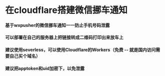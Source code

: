 # 在cloudflare搭建微信挪车通知

#### 基于**wxpusher**的微信挪车通知一一防止手机号码泄露

#### 可以部署在自己的服务器上把链接转成二维码打印出来放车上

#### 建议使用severless，可以使用Cloudflare的Workers（免费 -- 就是国内访问需要自己买个域名）

#### 建议把apptoken和uid加密下，以免泄露

